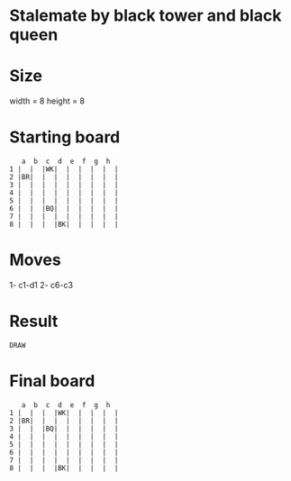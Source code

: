 # Stalemate by black tower and black queen

# Size
width = 8
height = 8

# Starting board
```
   a  b  c  d  e  f  g  h
1 |  |  |WK|  |  |  |  |  |
2 |BR|  |  |  |  |  |  |  |
3 |  |  |  |  |  |  |  |  |
4 |  |  |  |  |  |  |  |  |
5 |  |  |  |  |  |  |  |  |
6 |  |  |BQ|  |  |  |  |  |
7 |  |  |  |  |  |  |  |  |
8 |  |  |  |BK|  |  |  |  |
```
# Moves
1- c1-d1
2- c6-c3



# Result
`DRAW`

# Final board
```
   a  b  c  d  e  f  g  h
1 |  |  |  |WK|  |  |  |  |
2 |BR|  |  |  |  |  |  |  |
3 |  |  |BQ|  |  |  |  |  |
4 |  |  |  |  |  |  |  |  |
5 |  |  |  |  |  |  |  |  |
6 |  |  |  |  |  |  |  |  |
7 |  |  |  |  |  |  |  |  |
8 |  |  |  |BK|  |  |  |  |
```
